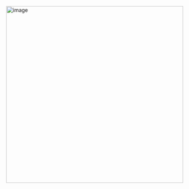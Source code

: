 <img width="476" alt="image" src="https://user-images.githubusercontent.com/102294177/199709177-581337fa-ff9c-4d9c-881a-5b86e4fc4560.png">

